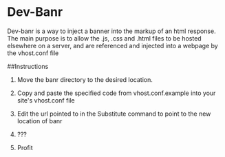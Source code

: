 # Dev-Banr

Dev-banr is a way to inject a banner into the markup of an html response.
The main purpose is to allow the .js, .css and .html files to be hosted elsewhere
on a server, and are referenced and injected into a webpage by the vhost.conf file

##Instructions

1. Move the banr directory to the desired location.

2. Copy and paste the specified code from vhost.conf.example into your site's vhost.conf file

3. Edit the url pointed to in the Substitute command to point to the new location of banr

4. ???

5. Profit
